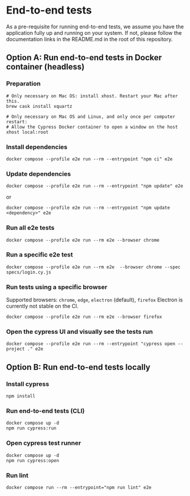 # End-to-end tests

As a pre-requisite for running end-to-end tests, we assume you have the application fully up and running on your system.
If not, please follow the documentation links in the README.md in the root of this repository.

## Option A: Run end-to-end tests in Docker container (headless)

### Preparation

```shell
# Only necessary on Mac OS: install xhost. Restart your Mac after this.
brew cask install xquartz

# Only necessary on Mac OS and Linux, and only once per computer restart:
# Allow the Cypress Docker container to open a window on the host
xhost local:root
```

### Install dependencies

```shell
docker compose --profile e2e run --rm --entrypoint "npm ci" e2e
```

### Update dependencies

```shell
docker compose --profile e2e run --rm --entrypoint "npm update" e2e
```

or

```shell
docker compose --profile e2e run --rm --entrypoint "npm update <dependency>" e2e
```

### Run all e2e tests

```shell
docker compose --profile e2e run --rm e2e --browser chrome
```

### Run a specific e2e test

```shell
docker compose --profile e2e run --rm e2e  --browser chrome --spec specs/login.cy.js
```

### Run tests using a specific browser

Supported browsers: `chrome`, `edge`, `electron` (default), `firefox`
Electron is currently not stable on the CI.

```shell
docker compose --profile e2e run --rm e2e --browser firefox
```

### Open the cypress UI and visually see the tests run

```shell
docker compose --profile e2e run --rm --entrypoint "cypress open --project ." e2e
```

## Option B: Run end-to-end tests locally

### Install cypress

```shell
npm install
```

### Run end-to-end tests (CLI)

```shell
docker compose up -d
npm run cypress:run
```

### Open cypress test runner

```shell
docker compose up -d
npm run cypress:open
```

### Run lint

```shell
docker compose run --rm --entrypoint="npm run lint" e2e
```
